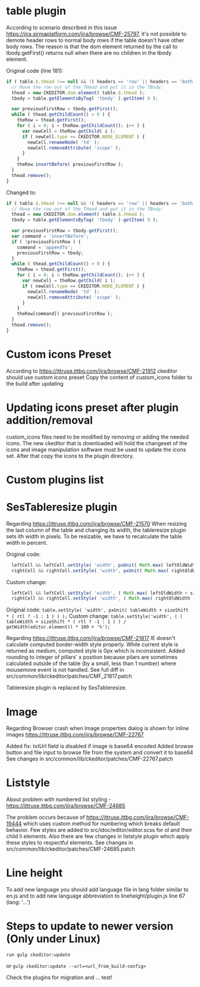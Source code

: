 # table plugin

  According to scenario described in this issue https://jira.sirmaplatform.com/jira/browse/CMF-25797, it's not possible
  to demote header rows to normal body rows if the table doesn't have other body rows. The reason is that the dom element
  returned by the call to tbody.getFirst() returns null when there are no children in the tbody element.

  Original code (line 181):
  ```javascript
  if ( table.$.tHead !== null && !( headers == 'row' || headers == 'both' ) ) {
    // Move the row out of the THead and put it in the TBody:
    thead = new CKEDITOR.dom.element( table.$.tHead );
    tbody = table.getElementsByTag( 'tbody' ).getItem( 0 );

    var previousFirstRow = tbody.getFirst();
    while ( thead.getChildCount() > 0 ) {
      theRow = thead.getFirst();
      for ( i = 0; i < theRow.getChildCount(); i++ ) {
        var newCell = theRow.getChild( i );
        if ( newCell.type == CKEDITOR.NODE_ELEMENT ) {
          newCell.renameNode( 'td' );
          newCell.removeAttribute( 'scope' );
        }
      }
      theRow.insertBefore( previousFirstRow );
    }
    thead.remove();
  }
  ```
  Changed to:
  ```javascript
  if ( table.$.tHead !== null && !( headers == 'row' || headers == 'both' ) ) {
    // Move the row out of the THead and put it in the TBody:
    thead = new CKEDITOR.dom.element( table.$.tHead );
    tbody = table.getElementsByTag( 'tbody' ).getItem( 0 );

    var previousFirstRow = tbody.getFirst();
    var command = 'insertBefore';
    if ( !previousFirstRow ) {
      command = 'appendTo';
      previousFirstRow = tbody;
    }
    while ( thead.getChildCount() > 0 ) {
      theRow = thead.getFirst();
      for ( i = 0; i < theRow.getChildCount(); i++ ) {
        var newCell = theRow.getChild( i );
        if ( newCell.type == CKEDITOR.NODE_ELEMENT ) {
          newCell.renameNode( 'td' );
          newCell.removeAttribute( 'scope' );
        }
      }
      theRow[command]( previousFirstRow );
    }
    thead.remove();
  }
  ```

# Custom icons Preset
  According to https://ittruse.ittbg.com/jira/browse/CMF-21912 ckeditor should use custom icons preset
  Copy the content of custom_icons folder to the build after updating

# Updating icons preset after plugin addition/removal
  custom_icons files need to be modified by removing or adding the needed icons.
  The new ckeditor that is downloaded will hold the changeset of the icons and
  image manipulation software must be used to update the icons set. After that copy the icons to the plugin directory.

# Custom plugins list

# SesTableresize plugin

  Regarding https://ittruse.ittbg.com/jira/browse/CMF-21570
  When resizing the last column of the table and changing its width, the tableresize
  plugin sets ith width in pixels. To be resizable, we have to recalculate the table
  width in percent.

  Original code:
  ```javascript
    leftCell && leftCell.setStyle( 'width', pxUnit( Math.max( leftOldWidth + sizeShift, 1 ) ) );
    rightCell && rightCell.setStyle( 'width', pxUnit( Math.max( rightOldWidth - sizeShift, 1 ) ) );
  ```
  Custom change:
  ```javascript
    leftCell && leftCell.setStyle( 'width', ( Math.max( leftOldWidth + sizeShift, 1 ) ) / getWidth(table) * 100 + '%');
    rightCell && rightCell.setStyle( 'width', ( Math.max( rightOldWidth - sizeShift, 1 ) ) / getWidth(table) * 100 + '%');
  ```
  Original code:
  `
    table.setStyle( 'width', pxUnit( tableWidth + sizeShift * ( rtl ? -1 : 1 ) ) );
  `
  Custom change:
  `
    table.setStyle('width', ( ( tableWidth + sizeShift * ( rtl ? -1 : 1 ) ) / getWidth(editor.element)) * 100 + '%');
  `

  Regarding https://ittruse.ittbg.com/jira/browse/CMF-21817
  IE doesn't calculate computed border-width style properly. While current style is returned as medium, computed style is 0px which is inconsistent.
  Added rounding to integer of pillars' x position because pilars are sometimes calculated outside of the table (by a small, less than 1 number) where mousemove event is not handled.
  See full diff in src/common/lib/ckeditor/patches/CMF_21817.patch

  Tableresize plugin is replaced by SesTableresize.

# Image
  Regarding Browser crash when Image properties dialog is shown for inline images https://ittruse.ittbg.com/jira/browse/CMF-22767

  Added fix:
  txtUrl field is disabled if image is base64 encoded
  Added browse button and file input to browse file from the system and convert it to base64
  See changes in src/common/lib/ckeditor/patches/CMF-22767.patch

# Liststyle
  About problem with numbered list styling - https://ittruse.ittbg.com/jira/browse/CMF-24685

  The problem occurs because of https://ittruse.ittbg.com/jira/browse/CMF-19444 which uses custom method for numbering which breaks default behavior.
  Few styles are added to src/idoc/editor/editor.scss for ol and their child li elements.
  Also there are few changes in liststyle plugin which apply these styles to respectful elements.
  See changes in src/common/lib/ckeditor/patches/CMF-24685.patch

# Line height
  To add new language you should add language file in lang folder similar to en.js and to add new language abbreviation to lineheight/plugin.js line 67 (lang: '...')

# Steps to update to newer version (Only under Linux)

`
 run gulp ckeditor:update
`

or
`
 gulp ckeditor:update --url=<url_from_build-config>
`

Check the plugins for migration and ... test!